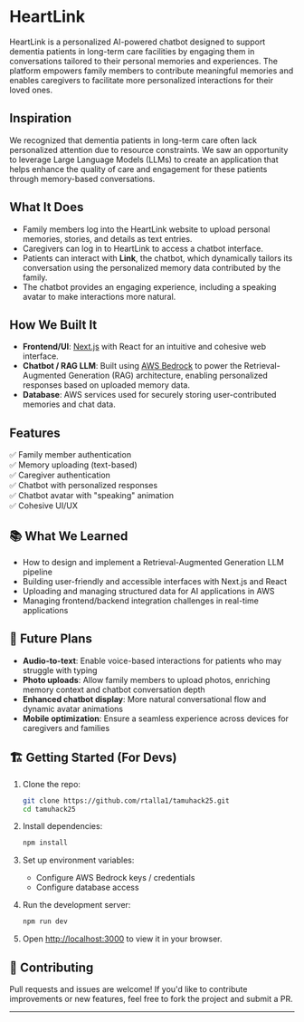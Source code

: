 # HeartLink

HeartLink is a personalized AI-powered chatbot designed to support dementia patients in long-term care facilities by engaging them in conversations tailored to their personal memories and experiences. The platform empowers family members to contribute meaningful memories and enables caregivers to facilitate more personalized interactions for their loved ones.

## Inspiration

We recognized that dementia patients in long-term care often lack personalized attention due to resource constraints. We saw an opportunity to leverage Large Language Models (LLMs) to create an application that helps enhance the quality of care and engagement for these patients through memory-based conversations.

## What It Does

- Family members log into the HeartLink website to upload personal memories, stories, and details as text entries.
- Caregivers can log in to HeartLink to access a chatbot interface.
- Patients can interact with **Link**, the chatbot, which dynamically tailors its conversation using the personalized memory data contributed by the family.
- The chatbot provides an engaging experience, including a speaking avatar to make interactions more natural.

## How We Built It

- **Frontend/UI**: [Next.js](https://nextjs.org/) with React for an intuitive and cohesive web interface.
- **Chatbot / RAG LLM**: Built using [AWS Bedrock](https://aws.amazon.com/bedrock/) to power the Retrieval-Augmented Generation (RAG) architecture, enabling personalized responses based on uploaded memory data.
- **Database**: AWS services used for securely storing user-contributed memories and chat data.

## Features

✅ Family member authentication  
✅ Memory uploading (text-based)  
✅ Caregiver authentication  
✅ Chatbot with personalized responses  
✅ Chatbot avatar with "speaking" animation  
✅ Cohesive UI/UX  

## 📚 What We Learned

- How to design and implement a Retrieval-Augmented Generation LLM pipeline  
- Building user-friendly and accessible interfaces with Next.js and React  
- Uploading and managing structured data for AI applications in AWS  
- Managing frontend/backend integration challenges in real-time applications  

## 🚀 Future Plans

- **Audio-to-text**: Enable voice-based interactions for patients who may struggle with typing  
- **Photo uploads**: Allow family members to upload photos, enriching memory context and chatbot conversation depth  
- **Enhanced chatbot display**: More natural conversational flow and dynamic avatar animations  
- **Mobile optimization**: Ensure a seamless experience across devices for caregivers and families  

## 🏗️ Getting Started (For Devs)

1. Clone the repo:
    ```bash
    git clone https://github.com/rtalla1/tamuhack25.git
    cd tamuhack25
    ```

2. Install dependencies:
    ```bash
    npm install
    ```

3. Set up environment variables:
    - Configure AWS Bedrock keys / credentials
    - Configure database access

4. Run the development server:
    ```bash
    npm run dev
    ```

5. Open [http://localhost:3000](http://localhost:3000) to view it in your browser.

## 🤝 Contributing

Pull requests and issues are welcome! If you'd like to contribute improvements or new features, feel free to fork the project and submit a PR.

---
